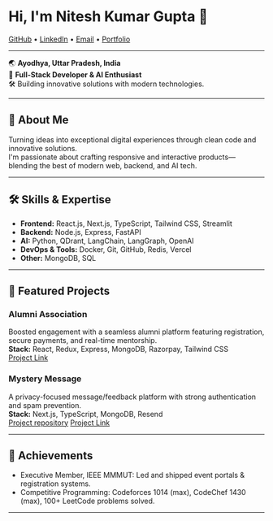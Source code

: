 # Hi, I'm Nitesh Kumar Gupta 👋

[GitHub](https://github.com/niteshg0) • [LinkedIn](https://linkedin.com/in/niteshg0) • [Email](mailto:nit947396@gmail.com) • [Portfolio](https://niteshg0.vercel.app/)

---

🌏 **Ayodhya, Uttar Pradesh, India**  
💼 **Full-Stack Developer & AI Enthusiast**  
🛠️ Building innovative solutions with modern technologies.

---

## 🚀 About Me

Turning ideas into exceptional digital experiences through clean code and innovative solutions.  
I'm passionate about crafting responsive and interactive products—blending the best of modern web, backend, and AI tech.

---

## 🛠️ Skills & Expertise

- **Frontend:** React.js, Next.js, TypeScript, Tailwind CSS, Streamlit  
- **Backend:** Node.js, Express, FastAPI  
- **AI:** Python, QDrant, LangChain, LangGraph, OpenAI  
- **DevOps & Tools:** Docker, Git, GitHub, Redis, Vercel  
- **Other:** MongoDB, SQL

---

## 🌟 Featured Projects

### Alumni Association  
Boosted engagement with a seamless alumni platform featuring registration, secure payments, and real-time mentorship.  
**Stack:** React, Redux, Express, MongoDB, Razorpay, Tailwind CSS  
[Project Link](https://alumni-1gbt.onrender.com/)

### Mystery Message  
A privacy-focused message/feedback platform with strong authentication and spam prevention.  
**Stack:** Next.js, TypeScript, MongoDB, Resend  
[Project repository](https://github.com/niteshg0/mystery)
[Project Link](https://mystery-message-red.vercel.app/)

---

## 🏅 Achievements

- Executive Member, IEEE MMMUT: Led and shipped event portals & registration systems.
- Competitive Programming: Codeforces 1014 (max), CodeChef 1430 (max), 100+ LeetCode problems solved.

---


